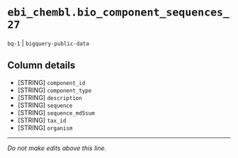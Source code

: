 # `ebi_chembl.bio_component_sequences_27`
`bq-1` | `bigquery-public-data`

## Column details
* [STRING]    `component_id`
* [STRING]    `component_type`
* [STRING]    `description`
* [STRING]    `sequence`
* [STRING]    `sequence_md5sum`
* [STRING]    `tax_id`
* [STRING]    `organism`

-------------------------------------------------------------------------------
*Do not make edits above this line.*
